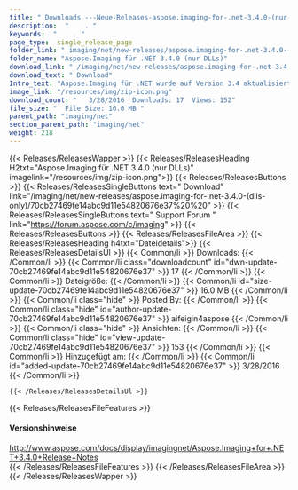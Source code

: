 ```yaml
---
title: " Downloads ---Neue-Releases-aspose.imaging-for-.net-3.4.0-(nur-dlls) . "
description:  "    . " 
keywords:  "    . " 
page_type:  single_release_page
folder_link: " imaging/net/new-releases/aspose.imaging-for-.net-3.4.0-(dlls-only)/"
folder_name: "Aspose.Imaging für .NET 3.4.0 (nur DLLs)"
download_link: " /imaging/net/new-releases/aspose.imaging-for-.net-3.4.0-(dlls-only)/70cb27469fe14abc9d11e54820676e37"
download_text: " Download"
Intro_text: "Aspose.Imaging für .NET wurde auf Version 3.4 aktualisiert und wir freuen uns über eine..."
image_link: "/resources/img/zip-icon.png"
download_count: "   3/28/2016  Downloads: 17  Views: 152"
file_size: "  File Size: 16.0 MB "
parent_path: "imaging/net"
section_parent_path: "imaging/net"
weight: 218
---
```


{{< Releases/ReleasesWapper >}}
  {{< Releases/ReleasesHeading H2txt="Aspose.Imaging für .NET 3.4.0 (nur DLLs)" imagelink="/resources/img/zip-icon.png">}}
  {{< Releases/ReleasesButtons >}}
    {{< Releases/ReleasesSingleButtons text=" Download" link="/imaging/net/new-releases/aspose.imaging-for-.net-3.4.0-(dlls-only)/70cb27469fe14abc9d11e54820676e37%20%20" >}}
    {{< Releases/ReleasesSingleButtons text=" Support Forum " link="https://forum.aspose.com/c/imaging" >}}
  {{< Releases/ReleasesButtons >}}
  {{< Releases/ReleasesFileArea >}}
    {{< Releases/ReleasesHeading h4txt="Dateidetails">}}
    {{< Releases/ReleasesDetailsUl >}}
            {{< Common/li >}} Downloads: {{< /Common/li >}}
      {{< Common/li class="downloadcount" id="dwn-update-70cb27469fe14abc9d11e54820676e37" >}} 17 {{< /Common/li >}}
      {{< Common/li >}} Dateigröße: {{< /Common/li >}}
      {{< Common/li id="size-update-70cb27469fe14abc9d11e54820676e37" >}} 16.0 MB {{< /Common/li >}} 
      {{< Common/li  class="hide" >}} Posted By: {{< /Common/li >}} 
      {{< Common/li class="hide" id="author-update-70cb27469fe14abc9d11e54820676e37" >}} aifeigin4aspose {{< /Common/li >}}
      {{< Common/li class="hide" >}} Ansichten: {{< /Common/li >}}
      {{< Common/li class="hide" id="view-update-70cb27469fe14abc9d11e54820676e37" >}} 153 {{< /Common/li >}}
      {{< Common/li >}} Hinzugefügt am: {{< /Common/li >}}
      {{< Common/li id="added-update-70cb27469fe14abc9d11e54820676e37" >}} 3/28/2016 {{< /Common/li >}} 

    {{< /Releases/ReleasesDetailsUl >}}

  {{< Releases/ReleasesFileFeatures >}}
      <h4>Versionshinweise</h4><div><a href="http://www.aspose.com/docs/display/imagingnet/Aspose.Imaging+for+.NET+3.4.0+Release+Notes">http://www.aspose.com/docs/display/imagingnet/Aspose.Imaging+for+.NET+3.4.0+Release+Notes</a></div>
  {{< /Releases/ReleasesFileFeatures >}}
 {{< /Releases/ReleasesFileArea >}}
{{< /Releases/ReleasesWapper >}}



